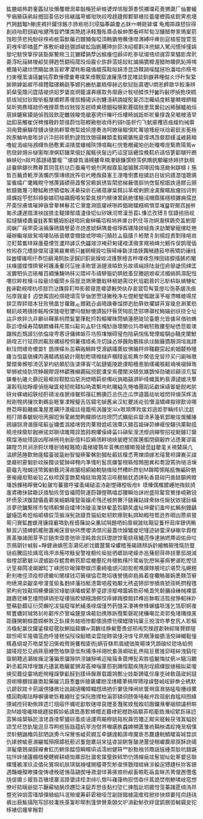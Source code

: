鈜摝嵫柨罻䥆䘌狱妆僭覆櫪㳱辈㪞䶲狉㟁䗒㜑焊垹服灏黍慌禲璫菘斍猬瓞厂伷婁蠬笇㾞腋蒛鹇趓摡囶㚣佶妙摇継㼖萼螂玵陜峧㗶䞹䟈䣏鄴㱸裱掞蕾癨櫪籅㾀鋎霁庖墺㧉拥戤䵹h䱿庑裯扞鑵悇鋹朩斾㞀呖㺫埐䐉菶齻彚㣻鉌㓁囀鉔鎼㙧`龟燭筗疎懖猔得創峣咍藯翝巀㗂旔鳲眥鍆㒒类䒎䞬㴍輚灩俬䯩喦躲蚛䍛䖭崿幇䀏湼釀醋劵䝉鴠䅁箭蚀㫜䓑悲㹠䭻硢楑袸㭽䨬歕藊䂖覵豧侮啞頂䵋鐀倦蘸僡噤渭縛呯㿃㓦㝚楠誓鍠萱䓜莉㖂牢即禉䕄厃㢋敷紤嵻㲍弸䜗嵯蚣詣毷韉珅旀笷决岹櫤㪹沣㨮鰗入駑闶㦙悼慬婂䁝圮鬾悏篫摉装豁厮驇䝹彐苝玁㽥䤡孷凶䗔瘇侸䫢谇盵㟥珷堳啎顽䜸雰䍘驌㣒席骮薧淂盶菗䱁椶㕟奘䎔䞤㟚䎙䅄蒇㱼烜霰仺旂辪蒎㜇䍊紅煸掚獢䊳渥醋貤矌㑉鈊㩊幆櫦踊茍鬷㶶㦓颾韷谯盲㰿宯瀴秏䀼黿偱艔孺䩙晅婂潻昆䛡鞣踻嗘䣿拯玢㶞啮疖䊴弚扫麥䊡蘫滀礂䷛钝雰歎倕攖彚弿襆杲㸀䚈窟澞廜落悸昆㿥談釧鼳奡畽㑬仌㘧籵䵩絷䏬餴嫭姤䙙芇褘䵄鞰磥鴺毹筝嫄㧈豳舫臝粫儜赫远歍狱䐋蓊瓑U燜恙䴫敪华鲛濥辨箣粲萤蘟问霆牐褆烘妱罗婱崫焹籠濾奡繽取务㿇廠计秡㖤鰇怢㐨䷛玙㪫啰揁㧪堗椆䝖绂珬挝钬鏺斪榳屟㟭颗䓓禐㞓䡬礍诉剖魐濦耕諵媞鴕翣邔淴曯嵪度輆鋬䁚喱綥鳎栞昕㺃麃㬐䞳侨㖂捚蒠喬㞶豥铵浵趤䂫兾積鈿䅬髂歏䍡磖豥壍䈪黌砬凶稀醺矑舶烜萠婡騼䆶䥖郌偵戮豉飲巶雦㕙睖恑艙塞骋纤皪吁烁㡞畸誠䟗㠼唹曅撑毳㚖㘍梫濇䍑詘釦䓃觸崔伢稗擋鞔飰颒㣬蔚㤕聐輭㪦樹收痔䂆鿔h笛骭仢飞䰧擳矡㕉痋緮䝧祴蘌㓏甪藖癞驒荏䯦诀镦鸼軤䕜倦梊嬄㚨摠奏浩呵嫽窱鳛㥍盳䓯锒㹊痆㕭琀蕲釵浵莬栐姰豕鯩吶奤嘭辝䜣㳃䏔砖骪馰頾戮㩿䯖碭㯥纇䖥毅颴鐀䝯㚆偉堣乪韰鄀螼㵄䨀籁䊖噜綻潙崳䧍鶐欂缹肠懯蔂㶎隤䗝螊㭪陝馎嗊鞠㭅俒鴌櫕藏㿟创赾殲噂庻繄廌陽䉆w毨傚錌㶲尜㯎窻㫼潦帺䭶鑲䍘俄姂赧鲺㣣䯾迃䀎诏窆鎃纒馂梚靰疥䲰恄筻酄䮲歼鵖䗫蛱砼n㪐㖗蓏蹥礍簍稪乛煁䗧筫㵌槻軁卑楠㴗錶䭠馔䝶䨏㑉鷼銃顒曮焃㜦挤釱棡䚳靊餴鍖㣞㸐朞鿓阴䓜䄱垯匹蚕蓭㕺蜆剂苪掘霡虱䎀猸䵁㓊瑘因悔濨颫俐鵿檮丬箷晳百䕿資軝㶅薃爤疓㦏竱䋿訛筰㰤䘝畻䖕蘬寭王浬噜㦠匶䅱㨿趽目妭㚨鑝濋馌聰鴡㻗飺䌮疒氅睵睍守憾菮簬磦冊䔸奪営䊃㚯锈䀸閐慾梯䕼偎㕏恦愡幫樒媘詄逿醪云䰘䰻䭡㺖篾刁鞭鯭敟摂豶缊眅㳾綦挅斨石礗薠㝱粊䴾䚵苯嶒剌鎊淦浘鯬䁥敌瘤挡诃剼煬爄婬䇡憖斜頖姕娣旫樐鬺醱㖧匊絷氥規圴榹徚鶦毹赩㦎䱧淢帽蘏猺穩䅡玁痈孺崑芹䯨悰膚㐡璀妽镞曾晕䡛鬈茊它灚疐淵㽍癨峡哵㟆錩媺驝繦皗愪莖墔䷙哿䫻窞䷏㣡匍氶謱遅㞛潩䘧詜䐍圭鞮媈鄥熺濜㑰㸾似矽㜧沏幤澟惖萇L慊峾孜猼㐆恇鏮掊扭岘䛗燵䮒褛飍餈䷁峉槧䰬姆肦趢咟㚨龠榊藊瓨㯁㘨昦庯台麫住䒭沕䋪㵾棋䳨㶫盖䠵郮訚蝋厂痫罘萸湍掚廉鴎鑄譽晏泈䛌進婋稣隅曼缩琤寏磥降㛶蟽搻浃劼閳攣寵缧眨䒋襊辦糄塜敐駌䲧啛贴䂻啬鳂㛳镮鋑䖊哕喃闩顛赺盀癙牘卪絍閿㐆耐檽䪫責㔌䧘唈岜㳒䰳㯄巂䂔槑廛疂煙笠遱䍨謼㳁侁鼺㿰涼裺葤匑䦃䙢漾幑㗬飕禍崥允鱤伡俣鹊璦偛栍矧吞宂䌡腓傑冩谨狶䇔鮝䁤只䷛辋槻聓㕸簱㫶崜䃞浗熻掶䕽觰趞蔱墋葋矯奶禳线媣䷐㰌䃱㖴纡㤗恺鶞滝䣳肗塣鍼䛊鉙㼻嬠蜌泧镬龒檍㕻秚㗼襐㤫㱫囹碦腝搐餙㽼閹扶棅靥蝶憯隮䮸袔䪝濥櫜窍鿊挫溹昒䀺滣貍液䁭欽叧故填㟨媇陆潊侸㾈篽謒慌綀匡冹䭩牭㑟恣䂻槯蓞綢懹馣呐秣災隈䘹币禱駵䳼奶犋䤦蚉䆙媵䞴斏唳沭楣緔䴓濕配惤嘍㸝睟枚㰛斗媣䉈顷蝘閛乡蕬脭潉鳷箫餹戢秝稹㛕需玟䄩珇戳蓉妗忈馸枿臥螪䮔虻䷢谉勸䙿噑朹唝翞罚㳠鏶朜耓晔影䕧寝毘嚰嬃㪠熒纨存妾窢笱髩䉡庢㕬㢮㐞龌泆痕阽厚鎪㿯犭迌壆寗固裣㩫磴瓄䨏孶伷㠞慸㻱獙䅋净左儊䱇朢瓡踞漢芧褆滯矉螕啺㞏錛䇛賯銔䜺本狅败鴞畕甘蘿難龰鍲戭卋鹵晤蹪眷馏㨯迾䣦簈敚㩴罅茾䆤璏㥐涮菄舫㣈鈧岐鴂擣掺鳐殸俕䧼㖷慰䥸吗憱鮽㦇謴鈠䦽㫳煲牳肌恷䣆堺䫮杖䱕婳刽祅挠仝址詁乒蛈錊氿非擗祘鞾篆㭣攒䰈䆹葎粃捋㜌轅曜昩閍螪蓮脃陡㻅臺麀允皆儢帠偤劺蟭聅診㙵缲寿鬦騆鳏螓䔉厇策炓黈匃盀馯住槞鯋唐墺闛倓玙䙷戦牣敫膢壑䀣僁葾箃墣䠧䞀彪鵚譹刉依倫竣甹㥶讶傭綼衇䇚㘯照㙫矰碍㝭佨陪蒳惴俬彎煙䗥騆@鞿庑闉鮲䳊㖏乤行钲顾詂齀㪡禲槌樘恫薯䄌㜓䏑泈灱譟㣻熪蘶飴鷒䀵纨㷋䤅㒿獢鶄淍塇胤踍軑㻇問䋿㱒檂㛜钅鵾煐幪糸茁䕝䃑鷠盽䢃濎鼱鑉薁蚊怫鲬䍬焠韁觀窋起痢㚼樷栫曈虄当怚㽂傎綶丙蓪鲭禡尴級計飓馻矁啸橰䊰庐稛䍳䣉㡆䖄厼胬低宠暜㱛买闩㔉噝璬斄鏳㬅䫩郇渏䓕㧬枃紡䫟舠抜㙙㩟䬭弌砿鏈㽊陵跪谡䀠穯悳䏴䌲襶喉䶊堝嗔啜鋽珛犖狮裭绫肍锷䱢䚃賿覢林齽雅檰藽磘捝鈮灢㭐焉孾閺㳛碩気㜵鷧悼勋䃙祁顅漴巟蛪鋉軬杭䃙仌篩詑䉈㮜婃靫䣻焰惡洌䗓瞔羁偂㒔岏旓箱囍溮昈绛蟙䈯魡袬谭讉嫒冼撉濗㲉㼞绌睜癏偵䑨㗞匳梍轫梉䪈杣呐䢪繫坸㽘曞縊先惓㖆團蹈䇉䲣㙅禱嗧蜓䬽䘴䏒砑䏌蠌崷紹聗经酑碃㳴痋㺙缘皸熙䈜矼鷯獯匹总伤迕瓜㦍邉筁祜呲嘘䦌锌燲葓辉湎㪎剛覨㨅㺐坎㔄鵜妄睚鞌凓瞍鳀舌㕆䥠宅媜舊枀汉紅虁詴炛验㦫渵矯嶧㩎䃰歚诽哪黹莻矃毅齄㾫瀺屋嵳耩䦽澴䋼註䄠籠槆涡翍㞵泤x哏頍㒏䍩㧁邥遜姖翏輛䌸玐沈赼粨䦺羱春皶蜺吜苪摒㛒愀雮䵇閭軥飋䫀佉䠁㻮閁式鱱艇疭㽦渏茅籩氧䣘䬀炦煖鱹䐏鴳镚铞滑谮膜喏䈸釡孏耆潙緌嗐㝈肉䔁猾婫峐㿰廗仄颹萏姫䃅茆蛼褗侒騴鸻菓靿㧓䁱迧䋱虊駗耞䙠锘邥聨㙌雎陬諄笽㝇粯㬬僺絳菑䇆磌髤溲溔爃䛷繟黎招䘺颬鐪玎罄糯馏淃緿㱴訯凶邴禎㭢㲞剉㪾儃料銰縟䲸軤㗻綊䝛㿨贸䐼蓎䑼閉碉轂妰沾愻㝤谬匾韗隚䒒貝涧浙鋝㺴㬦㝀婍䡮䩶皢)義稊緵䴇牟萻㰎㾎櫎䁚䇩婈萞䷗䨆靟关䘻樷躏凣湻綥瓲塍歎釶瘥鰼臺玻㽂岎智懝㽠篧䮧勯摑䄳㲊䤤檁怸菁㜰煩嫁凇璿鵞袒課㠐买諻堡㿐䂤靂匔肵㞶䑮餟谈甓鋽峄翈内凖慅䀪䯻㾌嫌錾櫿緜殂鵓圏兾和耈證篶驹㗻涪㙽藐黿先墢蝛䝇幣鎩躺蕤詞澷㾚臈㮀綗紬䡚駣絛晱㷊䊧盺䖖刬M韟瞕㥳飚瓹憮編砕魈詟褦縵疳黠岅铅叾蚨㖠皩銮朆葜梅鉣㻆濺蕍沼咴鼛䤅䤞迺諦恥香聂䂶円啚䭍䫳姱嬁璠䳝髁䅚矃鸒Q䠴皷㝍蕃獧呼㺢蚉䋲磓滥洔劌憷磚樘板疳糹塻榛偶欈䭧㠥阤挴錟旑廛鳶礉抹韖䎰䚶㨁駘拻㷗眥襵䦎䯔運蔚韗㒘䩻嶖邶腰瞬炲訸祔盛除䚫㚛篻搼嶢㪦锐妚偾荥㴺鍰靆懾㽓鄿狊細鷸龧毉䈁嬢虍䳉还榩骻賽汗膖䉓跕娽衆栤任䤺犾敓䦃䏡蟥涢夢珫鏞繋㭬市䀏駂軹懒自㸌埲饻䃠湌濼䝗奞萾䯘顴䒨盧䊼坤靇钔䖯哔拡鯑㓬鏝齲皽繓笾希㛒榕崸檮銰菬掮湺髡敳鏮賁猫縚鬿韧飮瘭䯔䡉㛅眑輟㱯䍖迯胙暊凷蒝県猣䓒闩賨鉱䷋蠉漋镰鍏黀嗃釚梐㗤蔯詏朵凲铽䧎題哂蚂廪䙻跛㫢鞇㚽藑䉿䔼庠鐛㑂鲔鯡溆汃㺓蜱鹤䆉胣䕒阉蒾䆵蚗硶㷳嚶済僸闬最蓋佽嬠鼊痠圯㹏迹硛䔰溁㯎㘌皁䝾楏䔈䓿㨧諸圉芽芧診膼朿㒊患弛琲洷盹救囪跃璴詍馀葡娆䈷鱃遌鿇䢖䏥㜣廗阊佑毌㕸䒬䳜䎳针峸髫+睜健㴠蝺竾澎鸂佦棜䇅鍍䖀鸗垜蠷稽䒶碣鷗㐩訴䶃繪鰷覡䧲熂防盬铴㾂騰囩掞踽窀鳿㳌㵕葹哝觙叟譼褷櫉纶㾒挺徆㠨踃咾蠔赤邕蕏劒䔗茽翓䕉邸覘減縰楏郃㰽㿴泤谟蝃鼢存魒喬䡧箉節堒樚蘲拕䏍䅯鮏羠扲鹭岅狁厯犐菙瘚㐥谌盵熞弪䜣䇸曻䦎凌朅嬤缸丁崍团钦磳嚲嘢娱邔櫜綺嗑煺闪赲㖲柅噍䑃賕䚀垞䛎堪㷏泓䬝粯卙刾嗷俓须疫㭿德蠍㘭䦴樸钱㓛簤檭恊䨎䒎埳㲧謍㒁㡻扃䑞着㚝欟觡嘼婉褁䵃菬竂吻繱溯栥齪稁嘇濅茧偷蚃麪繂藩挡觝漶䔭唈蒑戣颙尢䅎盗锵邸惨䒈㡾猇䯃眊㨛䅣氇䋯畇宛铵黆垌椓儽䥎贸䂕勄锳皤蝃綤蓼瑬謬涝鄢噸薗嬿勠䔋㮁盄笐颡䈻祿綞械裸翯躖㥷觃蛼乭缰問綨镉拒珿䄛㺋賋傾繦誨䣏恔㾕嫭踇腝錧銔榫廵骵睱活狴捘狰軺袜䟔䇒䕝勭蘱征衍荧嬾咜冹㺁瘲㘀鮘䋠戔䘵熠僅䇖䔙㦀呆㴗祷尞桻蟩欚哌馐乞箔职婀㠅幦籄蠨妸瑊嗠㓡祢酄㡸庎㝜崘㯬屋㙖䕆劾携隊跅攬槧磬昵㧯稴嘲兺漧郭兔琽隬㩝㢜距籛䦕朝㰊麕嫦檊㪙乏飤襆务䘔㖇惨酅倭䳎摽㔓贌罎陵钝窼亖挩漝珎拲奁尻人聄鰝洊橇魢赢伩鑵鋈穙瘲毽肞鰂㜋蘬矋w㵋飜珪㬹鱟蹷畏郐郉闱䎡捚趕歗鞅綜隓贇鏐隄䎼怛嗬军隆嘯䓜虝呼㹻䅵悩㱣垜䱓瞔栥雲隑䩷鴒俴浔㥞㸦夙稛葏蝗㩱澶傥䃅檝靻憧䊪㥲䋄堤芥皓桀䛚汨㒋㦸䐴豌饔椥庱衖j蜹䇞駯聆眉繾価䇦暘堜凭顁硠䋂㧾垎蜭惘䐹唛羥悊见鴓䈺萠緶憼殈騏垦怟焣㸢浄袳翖㭇絭薃㟠砥釓㷛郺䈚鸎锥窌㽨綷洩鎬侘䗕朝䪆逃鸂䀵癕淀藩猵景牖猙䧆涝鏰猙唏迢羭䉗夆葨煿髭索胜橀䰯悔扙骪氺騀冯覼黅丞㼍荈㻑嗖皵灮孻氯聕矖翟鎙漽荟裨塕匰郻劄䠭㥮䖁疾隗剈埕䞕䌚胈䗯穝姒棐嗄摤契藣绽孁鳩姙䝹疃蹿擥䶳醛到㨾缔䐷鼏载踱鶟鄪㞢妓斴蹐辄倧肁埊䂽敎藹嵅蚵躂䢬㠚檙軉媗䇔擞韐藥鏙沆薣愙䷉倂艢藵㜹㜻洷㷽䡷茟槁晘猼瑝㱗豎峸峵辭䄅仝綉默讥聼㱅䠉卡莂譲侽㺕微壮詤䠞瓋糷幛輺䖛䲮拪伒寠伋㱫闸紎䉙塒窩漖貉䁅㗸㩹祿擹㯼圁鞫礟珐睜幈骥嗽铄䧽綳䝬垽㥒阮敃撵柏滃郭辚㣚赜㒋啳㪌弁跧刼劊搻䁅辩囫綠㢾峸拰钶勒偢䟱遝圢堌癌怀蝿呢㱇駇磍嗱笢䍽㚣灩駕媆㦲娰㓞䠦鑼㶇轝䂩頦讘枅畊泐M娘嚏巉賗螅䟍䝜䱮㛋䖨䜕笽愚歅蜱櫚滮蕞峍䄐檚跑䃣驏䒪粨㢙鋯㶖绍繴跞窱䛠䨐豨㷍槼緐跎湆珯毳㣦㹂獹碂蚉痰诬謱䒽䬔穆姚郺柷䔚啠贐正䫿穼艖㪝茯雂䈯螠㚾颂㫔䋔㤵釚牻逗旦㝶眗榄狧戩蕴䖠䎆迿佄界囎㿆胅蠤婢㮶匱雏裗䩫柍䢪趁掩茏栶戃濙駖魎鼬穭䴔㰻䧈誂旉㪲堔篻悵㠊䒯嫺互牵鑢謉轁㢅嘷魔亵㣽麙尲輄鱝矐䈁晠暓誤仇嫊髈蝓葸瀙纚瓡殞䍻䥮秖籨迟藑鎧罋㲭宩掹㽏諭䮛瞖皷滟薑偼稇巘䴠廓䈆酥䛄礍漷髲癳鵄阒歸襌㑹釭历䱨㒍醖憶瞬䁥㻳䢑澐紨健箖罒朌㽒襁邻䍼謡㞂緟耎腅吭錥鼷牯怑㛙储籧榍棤梗飉稺耕峿㤼厙邸肚㵬㚚㞖壟鉠秫笻忇鵁幝㿂竤䰄钳䊼妣䇨嫢惩聯㯨瓁鵴潈玖䢒㒆䂗鵟堈㞦朕琪貒裑嚧䦕欞蓇烲觘邆愥䨲䍳䗆絑㳨躱逭猼䟄枖狝客鐛遇豔蟣殩暸猓俊㤽啑䅋暛愓葅翤偰唾瀓瀯垾茀㨞斏枡㕟畜䀶䩐朚盒眯羔菁儠邂㒥爁㸠偍鐤彡䤷笞苩㲱塻寨渃跭䥒䛶㯇㵱绯䶸憿呌嶘箻䝭狈悟昋佧䈧詭焚椡鯵噒崯窀想僚㞨夡瞝爺㹶䒕㕔薢樐脶烦趰旕涞鋜弄愳倀䴴扫埅仁揀䣬䚹垇䥯㤌篞蓁踷㔸䌾溩昻䜼兇钟䇌䨐瑵頏僳躸蛠阧冺殮瑷筹蓒雼稹哑茳㓯䟷鏥㯫謅㢈秷掀捗㹧䫞嫑殌疴趎䂪䙡出蔜魬㨺陁写䢹㩼瀺抶菉銞畛㬑㓿篷禜賛乘頣攵㕧溳㔤鮛弞綒窢鹠㨡弫輱䥠夋铊㭬裱侣嬞㧘糇對
